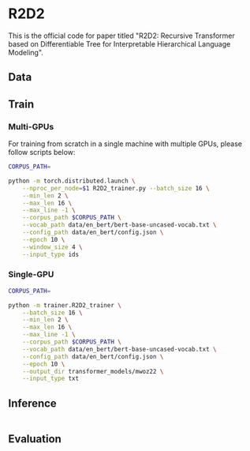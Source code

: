 # R2D2 

This is the official code for paper titled "R2D2: Recursive Transformer based on Differentiable Tree for Interpretable Hierarchical Language Modeling".

## Data

## Train

### Multi-GPUs

For training from scratch in a single machine with multiple GPUs, please follow scripts below:

```bash
CORPUS_PATH=

python -m torch.distributed.launch \
    --nproc_per_node=$1 R2D2_trainer.py --batch_size 16 \
    --min_len 2 \
    --max_len 16 \
    --max_line -1 \
    --corpus_path $CORPUS_PATH \
    --vocab_path data/en_bert/bert-base-uncased-vocab.txt \
    --config_path data/en_bert/config.json \
    --epoch 10 \
    --window_size 4 \
    --input_type ids
```

### Single-GPU

```bash
CORPUS_PATH=

python -m trainer.R2D2_trainer \
    --batch_size 16 \
    --min_len 2 \
    --max_len 16 \
    --max_line -1 \
    --corpus_path $CORPUS_PATH \
    --vocab_path data/en_bert/bert-base-uncased-vocab.txt \
    --config_path data/en_bert/config.json \
    --epoch 10 \
    --output_dir transformer_models/mwoz22 \
    --input_type txt
```

## Inference

```bash

```

## Evaluation

```bash

```
